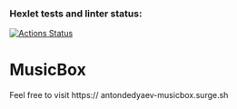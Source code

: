 ### Hexlet tests and linter status:
[![Actions Status](https://github.com/antonDedyaev/layout-designer-project-56/workflows/hexlet-check/badge.svg)](https://github.com/antonDedyaev/layout-designer-project-56/actions)

# MusicBox

Feel free to visit https:// antondedyaev-musicbox.surge.sh

